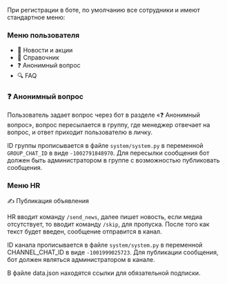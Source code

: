 При регистрации в боте, по умолчанию все сотрудники и имеют стандартное меню:

### Меню пользователя

* 📢 Новости и акции
* 📖 Справочник
* ❓ Анонимный вопрос
* 🔍 FAQ

### ❓ Анонимный вопрос

Пользователь задает вопрос через бот в разделе «❓ Анонимный вопрос», вопрос пересылается в группу, где менеджер
отвечает на вопрос, и ответ приходит пользователю в личку.

ID группы прописывается в файле `system/system.py` в переменной `GROUP_CHAT_ID` в виде `-1002791848970`. Для пересылки
сообщения бот должен быть администратором в группе с возможностью публиковать сообщения.

### Меню HR

✍ Публикация объявления

HR вводит команду `/send_news`, далее пишет новость, если медиа отсутствует, то вводит команду `/skip`, для пропуска.
После того как текст будет введен, сообщение отправится в канал.

ID канала прописывается в файле `system/system.py`  в переменной CHANNEL_CHAT_ID в виде `-1001999025723`. Для
публикации сообщения, бот должен являться администратором в канале.

В файле data.json находятся ссылки для обязательной подписки. 